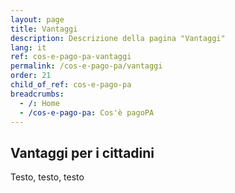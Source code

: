 ```yaml
---
layout: page
title: Vantaggi
description: Descrizione della pagina "Vantaggi"
lang: it
ref: cos-e-pago-pa-vantaggi
permalink: /cos-e-pago-pa/vantaggi
order: 21
child_of_ref: cos-e-pago-pa
breadcrumbs:
  - /: Home
  - /cos-e-pago-pa: Cos'è pagoPA
---
```


## Vantaggi per i cittadini

Testo, testo, testo

